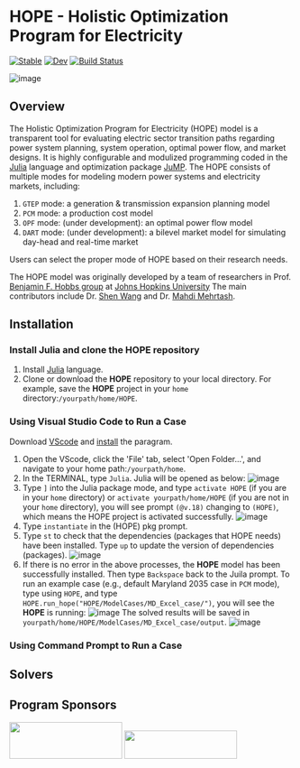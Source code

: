 # HOPE - Holistic Optimization Program for Electricity 

[![Stable](https://img.shields.io/badge/docs-stable-blue.svg)](https://SW.github.io/HOPE.jl/stable/)
[![Dev](https://img.shields.io/badge/docs-dev-blue.svg)](https://SW.github.io/HOPE.jl/dev/)
[![Build Status](https://github.com/SW/HOPE.jl/actions/workflows/CI.yml/badge.svg?branch=master)](https://github.com/SW/HOPE.jl/actions/workflows/CI.yml?query=branch%3Amaster)

![image](https://github.com/swang22/HOPE/assets/125523842/ec1e57fe-c65e-4e41-a128-43d2bbc3963c)

## Overview
The Holistic Optimization Program for Electricity (HOPE) model is a transparent tool for evaluating electric sector transition paths regarding power system planning, system operation, optimal power flow, and market designs. It is highly configurable and modulized programming coded in the  [Julia](http://julialang.org/) language and optimization package [JuMP](http://jump.dev/). The HOPE consists of multiple modes for modeling modern power systems and electricity markets, including:
1. `GTEP` mode: a generation & transmission expansion planning model
2. `PCM` mode: a production cost model
3. `OPF` mode: (under development): an optimal power flow model
4. `DART` mode: (under development): a bilevel market model for simulating day-head and real-time market

Users can select the proper mode of HOPE based on their research needs. 

The HOPE model was originally developed by a team of researchers in Prof. [Benjamin F. Hobbs group](https://hobbsgroup.johnshopkins.edu/) at [Johns Hopkins University](https://www.jhu.edu/) The main contributors include Dr. [Shen Wang](https://ceepr.mit.edu/people/wang/) and Dr. [Mahdi Mehrtash](https://github.com/MahdiMehrtash).

## Installation
### Install Julia and clone the HOPE repository
1. Install [Julia](http://julialang.org/) language.
2. Clone or download the **HOPE** repository to your local directory. For example, save the **HOPE** project in your `home` directory:`/yourpath/home/HOPE`.
### Using Visual Studio Code to Run a Case
Download [VScode](https://code.visualstudio.com/) and [install](https://code.visualstudio.com/docs/setup/setup-overview) the paragram. 
1. Open the VScode, click the 'File' tab, select 'Open Folder...', and navigate to your home path:`/yourpath/home`.
2. In the TERMINAL, type `Julia`. Julia will be opened as below:
   ![image](https://github.com/swang22/HOPE/assets/125523842/5fc3a8c9-23f8-44a3-92ab-135c4dbdc118)
3. Type `]` into the Julia package mode, and type `activate HOPE` (if you are in your `home` directory) or `activate yourpath/home/HOPE` (if you are not in your `home` directory), you will see prompt `(@v.18)` changing to `(HOPE)`, which means the HOPE project is activated successfully. 
   ![image](https://github.com/swang22/HOPE/assets/125523842/2a0c259d-060e-4799-a044-8dedb8e5cc4d)
4. Type `instantiate` in the (HOPE) pkg prompt.
5. Type `st` to check that the dependencies (packages that HOPE needs) have been installed.  Type `up` to update the version of dependencies (packages). 
![image](https://github.com/swang22/HOPE/assets/125523842/1eddf81c-97e4-4334-85ee-44958fcf8c2f)
6. If there is no error in the above processes, the **HOPE** model has been successfully installed. Then type `Backspace` back to the Juila prompt.
   To run an example case (e.g., default Maryland 2035 case in `PCM` mode), type using `HOPE`, and type `HOPE.run_hope("HOPE/ModelCases/MD_Excel_case/")`, you will see the **HOPE** is running:
![image](https://github.com/swang22/HOPE/assets/125523842/33fa4fbc-6109-45ce-ac41-f41a29885525)
The solved results will be saved in `yourpath/home/HOPE/ModelCases/MD_Excel_case/output`. 
![image](https://github.com/swang22/HOPE/assets/125523842/7a760912-b8f2-4d5c-aea0-b85b6eb00bf4)

### Using Command Prompt to Run a Case

## Solvers
## Program Sponsors
<img src="https://github.com/swang22/HOPE/assets/125523842/6abb8305-ca8f-4506-8e59-5f82e2893118" width="200" height="65" />
<img src="https://github.com/swang22/HOPE/assets/125523842/a63ec280-f6b0-4451-b80a-bd9f13b54519" width="200" height="50" />



